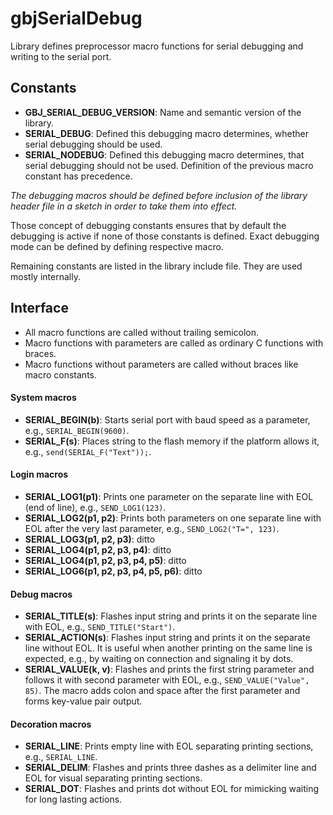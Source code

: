 <a id="library"></a>
# gbjSerialDebug
Library defines preprocessor macro functions for serial debugging and writing to the serial port.


<a id="Constants"></a>
## Constants
- **GBJ\_SERIAL\_DEBUG\_VERSION**: Name and semantic version of the library.
- **SERIAL\_DEBUG**: Defined this debugging macro determines, whether serial debugging should be used.
- **SERIAL\_NODEBUG**: Defined this debugging macro determines, that serial debugging should not be used. Definition of the previous macro constant has precedence.

*The debugging macros should be defined before inclusion of the library header file in a sketch in order to take them into effect.*

Those concept of debugging constants ensures that by default the debugging is active if none of those constants is defined. Exact debugging mode can be defined by defining respective macro.

Remaining constants are listed in the library include file. They are used mostly internally.


<a id="interface"></a>
## Interface
- All macro functions are called without trailing semicolon.
- Macro functions with parameters are called as ordinary C functions with braces.
- Macro functions without parameters are called without braces like macro constants.

#### System macros
- **SERIAL\_BEGIN(b)**: Starts serial port with baud speed as a parameter, e.g., `SERIAL_BEGIN(9600)`.
- **SERIAL\_F(s)**: Places string to the flash memory if the platform allows it, e.g., `send(SERIAL_F("Text"));`.

#### Login macros
- **SERIAL\_LOG1(p1)**: Prints one parameter on the separate line with EOL (end of line), e.g., `SEND_LOG1(123)`.
- **SERIAL\_LOG2(p1, p2)**: Prints both parameters on one separate line with EOL after the very last parameter, e.g., `SEND_LOG2("T=", 123)`.
- **SERIAL\_LOG3(p1, p2, p3)**: ditto
- **SERIAL\_LOG4(p1, p2, p3, p4)**: ditto
- **SERIAL\_LOG4(p1, p2, p3, p4, p5)**: ditto
- **SERIAL\_LOG6(p1, p2, p3, p4, p5, p6)**: ditto


#### Debug macros
- **SERIAL\_TITLE(s)**: Flashes input string and prints it on the separate line with EOL, e.g., `SEND_TITLE("Start")`.
- **SERIAL\_ACTION(s)**: Flashes input string and prints it on the separate line without EOL. It is useful when another printing on the same line is expected, e.g., by waiting on connection and signaling it by dots.
- **SERIAL\_VALUE(k, v)**: Flashes and prints the first string parameter and follows it with second parameter with EOL, e.g., `SEND_VALUE("Value", 85)`. The macro adds colon and space after the first parameter and forms key-value pair output.


#### Decoration macros
- **SERIAL\_LINE**: Prints empty line with EOL separating printing sections, e.g., `SERIAL_LINE`.
- **SERIAL\_DELIM**: Flashes and prints three dashes as a delimiter line and EOL for visual separating printing sections.
- **SERIAL\_DOT**: Flashes and prints dot without EOL for mimicking waiting for long lasting actions.
